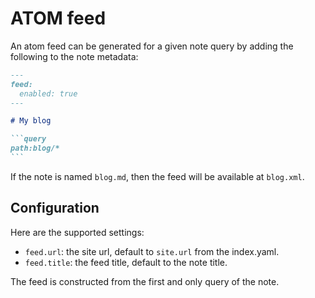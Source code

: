 # ATOM feed

An atom feed can be generated for a given note query by adding the following to the note metadata:

~~~markdown
---
feed:
  enabled: true
---

# My blog

```query
path:blog/*
```
~~~

If the note is named `blog.md`, then the feed will be available at `blog.xml`.

## Configuration

Here are the supported settings:

- `feed.url`: the site url, default to `site.url` from the index.yaml.
- `feed.title`: the feed title, default to the note title.

The feed is constructed from the first and only query of the note.
